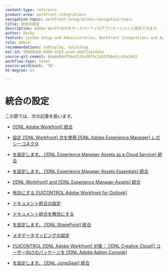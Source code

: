 ```yaml
---
content-type: reference
product-area: workfront-integrations
navigation-topic: workfront-integrations-navigation-topic
title: 統合の設定
description: Adobe Workfrontをサードパーティのアプリケーションと統合できます。 統合は、Workfrontのユーティリティを拡張し、組織のニーズに合わせてカスタマイズできます。
author: Becky
feature: System Setup and Administration, Workfront Integrations and Apps
role: Admin
recommendations: noDisplay, noCatalog
exl-id: 50088ae0-8460-4163-acab-ebb711acda5a
source-git-commit: 86a0a9ddf5be1515ed8f5c2a537b0e2ccd5a1b63
workflow-type: tm+mt
source-wordcount: '76'
ht-degree: 6%

---
```


# 統合の設定

この節では、次の記事を扱います。

* [[!DNL Adobe Workfront] 統合](../../administration-and-setup/configure-integrations/workfront-integrations-1.md)
* [設定 [!DNL Workfront] 次を使用 [!DNL Adobe Experience Manager] レガシーコネクタ](../../administration-and-setup/configure-integrations/configure-workfront-aem.md)
* [を設定します。 [!DNL Experience Manager Assets as a Cloud Service] 統合](../../administration-and-setup/configure-integrations/configure-aacs-integration.md)
* [を設定します。 [!DNL Experience Manager Assets Essentials] 統合](../../documents/adobe-workfront-for-experience-manager-assets-essentials/setup-asset-essentials.md)
* [[!DNL Workfront] and [!DNL Experience Manager Assets] 統合](../../documents/workfront-and-experience-manager-integrations/wf-experience-manager-integrations.md)
* [有効にする [!UICONTROL Adobe Workfront for Outlook]](../../administration-and-setup/configure-integrations/enable-workfront-for-outlook.md)
* [ドキュメント統合の設定](../../administration-and-setup/configure-integrations/configure-document-integrations.md)
* [ドキュメント統合を無効にする](../../administration-and-setup/configure-integrations/disable-document-integrations.md)
* [を設定します。 [!DNL SharePoint] 統合](../../administration-and-setup/configure-integrations/configure-sharepoint-integration.md)
* [メタデータマッピングの設定](../../administration-and-setup/configure-integrations/set-up-metadata-mapping.md)
* [[!UICONTROL [!DNL Adobe Workfront] 対象： [!DNL Creative Cloud]] ユーザー向けのパッケージを [!DNL Adobe Admin Console]](/help/quicksilver/administration-and-setup/configure-integrations/create-plugin-only-packages.md)

  <!--
  <li data-mc-conditions="QuicksilverOrClassic.Draft mode"><a href="../../administration-and-setup/configure-integrations/create-oauth-application.md" class="MCXref xref" xrefformat="{para}">Create OAuth2 applications for Workfront integrations</a> </li>
  -->

  <!--
  <li data-mc-conditions="QuicksilverOrClassic.Draft mode"><a href="../../administration-and-setup/configure-integrations/manage-custom-oauth2-apps.md" class="MCXref xref" xrefformat="{para}">View and manage custom OAuth2 applications</a> </li>
  -->

* [を設定します。 [!DNL JumpSeat] 統合](/help/quicksilver/administration-and-setup/configure-integrations/configure-jumpseat.md)
